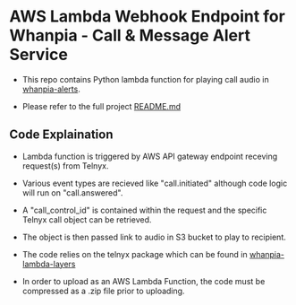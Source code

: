 # AWS Lambda Webhook Endpoint for Whanpia - Call & Message Alert Service

- This repo contains Python lambda function for playing call audio in [whanpia-alerts](https://github.com/nedd-ludd/whanpia-alerts/).

- Please refer to the full project [README.md](https://github.com/nedd-ludd/whanpia-alerts/blob/main/README.md)

## Code Explaination

- Lambda function is triggered by AWS API gateway endpoint receving request(s) from Telnyx.
- Various event types are recieved like "call.initiated" although code logic will run on "call.answered".

- A "call_control_id" is contained within the request and the specific Telnyx call object can be retrieved.
- The object is then passed link to audio in S3 bucket to play to recipient.

- The code relies on the telnyx package which can be found in [whanpia-lambda-layers](https://github.com/nedd-ludd/whanpia-alerts-layers)

- In order to upload as an AWS Lambda Function, the code must be compressed as a .zip file prior to uploading.
